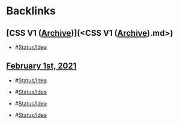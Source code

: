
# Backlinks
## [CSS V1 ([Archive](<../Archive.md>))](<CSS V1 ([Archive](<../Archive.md>)).md>)
- #[Status/Idea](<../Status/Idea.md>)

## [February 1st, 2021](<February 1st, 2021.md>)
- #[Status/Idea](<../Status/Idea.md>)

- #[Status/Idea](<../Status/Idea.md>)

- #[Status/Idea](<../Status/Idea.md>)

- #[Status/Idea](<../Status/Idea.md>)

